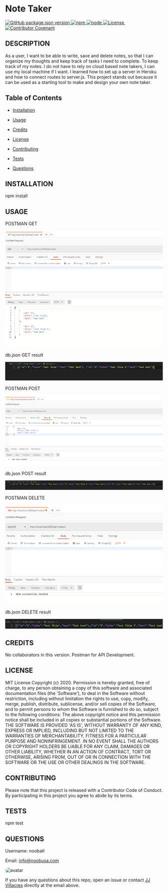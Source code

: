
# Note Taker


[![GitHub package.json version](https://img.shields.io/github/package-json/v/noobatl/README-Generator?style=flat)](https://github.com/noobatl/README-Generator),[![npm](https://img.shields.io/npm/v/npm?style=flat)](https://www.npmjs.com/),[![node](https://img.shields.io/node/v/inquirer?style=flat)](https://nodejs.org/en/),[![License](https://img.shields.io/static/v1?label=License&message=MIT&color=brightgreen)](https://www.mit.edu/~amini/LICENSE.md),[![Contributor Covenant](https://img.shields.io/badge/Contributor%20Covenant-v2.0%20adopted-ff69b4.svg)](code_of_conduct.md)


## DESCRIPTION
 
As a user, I want to be able to write, save and delete notes, so that I can organize my thoughts and keep track of tasks I need to complete. 
To keep track of my notes. 
I do not have to rely on cloud based note takers, I can use my local machine if I want. 
I learned how to set up a server in Heroku and how to connect routes to server.js. 
This project stands out because it can be used as a starting tool to make and design your own note taker.    

## Table of Contents

* [Installation](#installation)

* [Usage](#usage)

* [Credits](#credits)

* [License](#License)

* [Contributing](#contributing)

* [Tests](#tests)

* [Questions](#questions)
      
## INSTALLATION

npm install

## USAGE

POSTMAN GET

<img src="./public/assets/images/POSTmanGET.jpg"/>

db.json GET result

<img src="./public/assets/images/GETdb.jpg"/>


POSTMAN POST

<img src="./public/assets/images/POSTmanPOST.jpg"/>

db.json POST result

<img src="./public/assets/images/POSTdb.jpg"/>


POSTMAN DELETE

<img src="./public/assets/images/POSTmanDELETE.jpg"/>

db.json DELETE result

<img src="./public/assets/images/DELETEdb.jpg"/>

  
## CREDITS

No collaborators in this version. Postman for API Development.


  
## LICENSE

MIT License Copyright (c) 2020. Permission is hereby granted, free of charge, to any person obtaining a copy of this software and associated documentation files (the 'Software'), to deal in the Software without restriction, including without limitation the rights to use, copy, modify, merge, publish, distribute, sublicense, and/or sell copies of the Software, and to permit persons to whom the Software is furnished to do so, subject to the following conditions: The above copyright notice and this permission notice shall be included in all copies or substantial portions of the Software. THE SOFTWARE IS PROVIDED 'AS IS', WITHOUT WARRANTY OF ANY KIND, EXPRESS OR IMPLIED, INCLUDING BUT NOT LIMITED TO THE WARRANTIES OF MERCHANTABILITY, FITNESS FOR A PARTICULAR PURPOSE AND NONINFRINGEMENT. IN NO EVENT SHALL THE AUTHORS OR COPYRIGHT HOLDERS BE LIABLE FOR ANY CLAIM, DAMAGES OR OTHER LIABILITY, WHETHER IN AN ACTION OF CONTRACT, TORT OR OTHERWISE, ARISING FROM, OUT OF OR IN CONNECTION WITH THE SOFTWARE OR THE USE OR OTHER DEALINGS IN THE SOFTWARE.
  
## CONTRIBUTING

Please note that this project is released with a Contributor Code of Conduct. By participating in this project you agree to abide by its terms.
  
## TESTS

npm test

## QUESTIONS

Username: noobatl

Email: info@noobusa.com



<img src="https://avatars0.githubusercontent.com/u/60041697?v=4" alt="avatar" style="border-radius:16px" width="50" />

If you have any questions about this repo, open an issue or contact [JJ Villacres](https://github.com/noobatl) directly at the email above.
